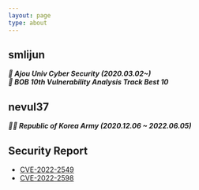 ```yaml
---
layout: page
type: about
---
```


smlijun
---
___🏫 Ajou Univ Cyber Security (2020.03.02~)___  
___🚀 BOB 10th Vulnerability Analysis Track Best 10___  
  

nevul37
---
___🐱‍🏍 Republic of Korea Army (2020.12.06 ~ 2022.06.05)___


Security Report
---
- [CVE-2022-2549](https://nvd.nist.gov/vuln/detail/CVE-2022-2549)
- [CVE-2022-2598](https://nvd.nist.gov/vuln/detail/CVE-2022-2598)


